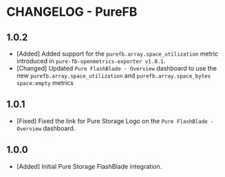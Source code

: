 # CHANGELOG - PureFB

## 1.0.2

* [Added] Added support for the `purefb.array.space_utilization` metric introduced in `pure-fb-openmetrics-exporter v1.0.1`.
* [Changed] Updated `Pure FlashBlade - Overview` dashboard to use the new `purefb.array.space_utilization` and `purefb.array.space_bytes space:empty` metrics

## 1.0.1

* [Fixed] Fixed the link for Pure Storage Logo on the `Pure FlashBlade - Overview` dashboard.

## 1.0.0

* [Added] Initial Pure Storage FlashBlade integration.
